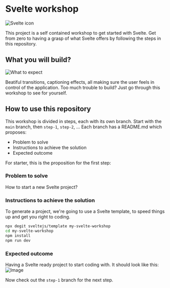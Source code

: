 # Svelte workshop

![Svelte icon](https://svelte.dev/svelte-logo-horizontal.svg)

This project is a self contained workshop to get started with Svelte. 
Get from zero to having a grasp of what Svelte offers by following the steps in this repository.

## What you will build?

![What to expect](https://github.com/ladraum/svelte-workshop/blob/main/what_to_expect.gif?raw=true)

Beatiful transitions, captioning effects, all making sure the user feels in control of the application.
Too much trouble to build? Just go through this workshop to see for yourself.

## How to use this repository

This workshop is divided in steps, each with its own branch. Start with the `main` branch, then `step-1`, `step-2`, ... Each branch has a README.md which proposes:

- Problem to solve
- Instructions to achieve the solution
- Expected outcome

For starter, this is the proposition for the first step:

### Problem to solve

How to start a new Svelte project?

### Instructions to achieve the solution

To generate a project, we're going to use a Svelte template, to speed things up and get you right to coding.

```bash
npx degit sveltejs/template my-svelte-workshop
cd my-svelte-workshop
npm install
npm run dev
```

### Expected outcome

Having a Svelte ready project to start coding with. It should look like this:
![Image](https://i.ibb.co/fqkg9wc/svelte-preview.png)

Now check out the `step-1` branch for the next step.